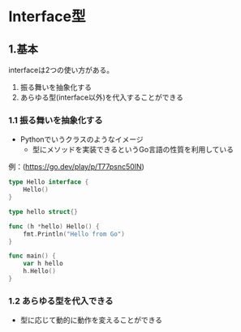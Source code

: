 # Interface型

## 1.基本
interfaceは2つの使い方がある。
1. 振る舞いを抽象化する
2. あらゆる型(interface以外)を代入することができる

### 1.1 振る舞いを抽象化する
- Pythonでいうクラスのようなイメージ
  - 型にメソッドを実装できるというGo言語の性質を利用している

例：(https://go.dev/play/p/T77psnc50IN)
```go
type Hello interface {
	Hello()
}

type hello struct{}

func (h *hello) Hello() {
	fmt.Println("Hello from Go")
}

func main() {
	var h hello
	h.Hello()
}
```

### 1.2 あらゆる型を代入できる
- 型に応じて動的に動作を変えることができる
